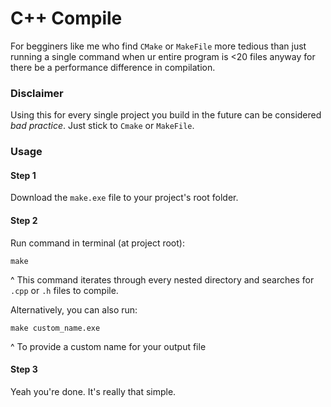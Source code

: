 # C++ Compile
For begginers like me who find `CMake` or `MakeFile` more tedious than just running a single command when ur entire program is \<20 files anyway for there be a performance difference in compilation.

### Disclaimer
Using this for every single project you build in the future can be considered *bad practice*. Just stick to `Cmake` or `MakeFile`.

### Usage

#### Step 1
Download the `make.exe` file to your project's root folder.

#### Step 2
Run command in terminal (at project root):
```
make
```
^ This command iterates through every nested directory and searches for `.cpp` or `.h` files to compile.

Alternatively, you can also run:
```
make custom_name.exe
```
^ To provide a custom name for your output file

#### Step 3
Yeah you're done. It's really that simple.